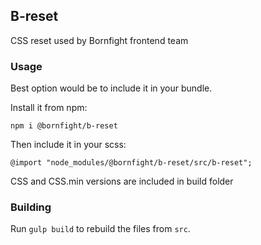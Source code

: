 ## B-reset
CSS reset used by Bornfight frontend team

### Usage
Best option would be to include it in your bundle. 

Install it from npm: 

```
npm i @bornfight/b-reset
```

Then include it in your scss:

```
@import "node_modules/@bornfight/b-reset/src/b-reset";
```

CSS and CSS.min versions are included in build folder

### Building

Run `gulp build` to rebuild the files from `src`.

